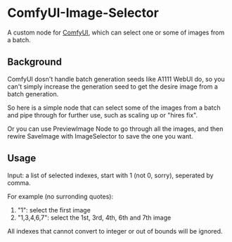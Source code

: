 # ComfyUI-Image-Selector

A custom node for [ComfyUI](https://github.com/comfyanonymous/ComfyUI), which can select one or some of images from a batch.

## Background

ComfyUI dosn't handle batch generation seeds like A1111 WebUI do, so you can't simply increase the generation seed to get the desire image from a batch generation.

So here is a simple node that can select some of the images from a batch and pipe through for further use, such as scaling up or "hires fix".

Or you can use PreviewImage Node to go through all the images, and then rewire SaveImage with ImageSelector to save the one you want.

## Usage

Input: a list of selected indexes, start with 1 (not 0, sorry), seperated by comma.

For example (no surronding quotes):

1. "1": select the first image
2. "1,3,4,6,7": select the 1st, 3rd, 4th, 6th and 7th image

All indexes that cannot convert to integer or out of bounds will be ignored.
